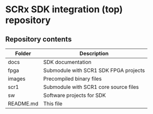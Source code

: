 # SCRx SDK integration (top) repository

## Repository contents
Folder | Description
------ | -----------
docs            | SDK documentation
fpga            | Submodule with SCR1 SDK FPGA projects
images          | Precompiled binary files
scr1            | Submodule with SCR1 core source files
sw              | Software projects for SDK
README.md       | This file


